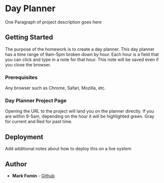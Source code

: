 # Day Planner

One Paragraph of project description goes here

## Getting Started

The purpose of the homework is to create a day planner. This day planner has a time range of 9am-5pm broken down by hour. Each hour is a field that you can click and type in a note for that hour. This note will be saved even if you close the browser. 

### Prerequisites

Any browser such as Chrome, Safari, Mozilla, etc.

### Day Planner Project Page

Opening the URL to the project will land you on the planner directly. If you are within 9-5am, depending on the hour it will be highlighted green. Gray for current and Red for past time.

## Deployment

Add additional notes about how to deploy this on a live system

## Author

* **Mark Fomin** - [Github](https://github.com/mfomin93)
